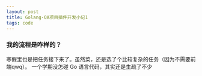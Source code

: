 ```yaml
---
layout: post
title: Golang-QA项目插件开发小记1
tags: code
---
```


### 我的流程是咋样的？
寒假里也是把任务接下来了。虽然菜，还是选了个比较复杂的任务（因为不需要前端qwq）。
一个学期没怎碰 Go 语言代码，其实还是生疏了不少
